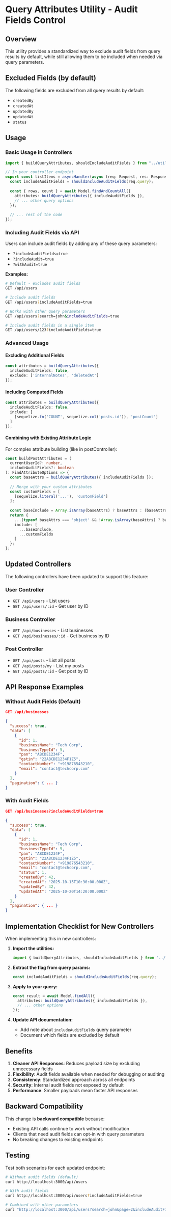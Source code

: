 # Query Attributes Utility - Audit Fields Control

## Overview

This utility provides a standardized way to exclude audit fields from query results by default, while still allowing them to be included when needed via query parameters.

## Excluded Fields (by default)

The following fields are excluded from all query results by default:
- `createdBy`
- `createdAt`
- `updatedBy`
- `updatedAt`
- `status`

## Usage

### Basic Usage in Controllers

```typescript
import { buildQueryAttributes, shouldIncludeAuditFields } from "../utils/queryAttributes";

// In your controller endpoint
export const listItems = asyncHandler(async (req: Request, res: Response) => {
  const includeAuditFields = shouldIncludeAuditFields(req.query);
  
  const { rows, count } = await Model.findAndCountAll({
    attributes: buildQueryAttributes({ includeAuditFields }),
    // ... other query options
  });
  
  // ... rest of the code
});
```

### Including Audit Fields via API

Users can include audit fields by adding any of these query parameters:
- `?includeAuditFields=true`
- `?includeAudit=true`
- `?withAudit=true`

**Examples:**
```bash
# Default - excludes audit fields
GET /api/users

# Include audit fields
GET /api/users?includeAuditFields=true

# Works with other query parameters
GET /api/users?search=john&includeAuditFields=true

# Include audit fields in a single item
GET /api/users/123?includeAuditFields=true
```

### Advanced Usage

#### Excluding Additional Fields

```typescript
const attributes = buildQueryAttributes({
  includeAuditFields: false,
  exclude: ['internalNotes', 'deletedAt']
});
```

#### Including Computed Fields

```typescript
const attributes = buildQueryAttributes({
  includeAuditFields: false,
  include: [
    [sequelize.fn('COUNT', sequelize.col('posts.id')), 'postCount']
  ]
});
```

#### Combining with Existing Attribute Logic

For complex attribute building (like in postController):

```typescript
const buildPostAttributes = (
  currentUserId?: number,
  includeAuditFields?: boolean
): FindAttributeOptions => {
  const baseAttrs = buildQueryAttributes({ includeAuditFields });
  
  // Merge with your custom attributes
  const customFields = [
    [sequelize.literal('...'), 'customField']
  ];
  
  const baseInclude = Array.isArray(baseAttrs) ? baseAttrs : (baseAttrs as any)?.include || [];
  return {
    ...(typeof baseAttrs === 'object' && !Array.isArray(baseAttrs) ? baseAttrs : {}),
    include: [
      ...baseInclude,
      ...customFields
    ]
  };
};
```

## Updated Controllers

The following controllers have been updated to support this feature:

### User Controller
- `GET /api/users` - List users
- `GET /api/users/:id` - Get user by ID

### Business Controller
- `GET /api/businesses` - List businesses
- `GET /api/businesses/:id` - Get business by ID

### Post Controller
- `GET /api/posts` - List all posts
- `GET /api/posts/my` - List my posts
- `GET /api/posts/:id` - Get post by ID

## API Response Examples

### Without Audit Fields (Default)

```json
GET /api/businesses

{
  "success": true,
  "data": [
    {
      "id": 1,
      "businessName": "Tech Corp",
      "businessTypeId": 5,
      "pan": "ABCDE1234F",
      "gstin": "22ABCDE1234F1Z5",
      "contactNumber": "+919876543210",
      "email": "contact@techcorp.com"
    }
  ],
  "pagination": { ... }
}
```

### With Audit Fields

```json
GET /api/businesses?includeAuditFields=true

{
  "success": true,
  "data": [
    {
      "id": 1,
      "businessName": "Tech Corp",
      "businessTypeId": 5,
      "pan": "ABCDE1234F",
      "gstin": "22ABCDE1234F1Z5",
      "contactNumber": "+919876543210",
      "email": "contact@techcorp.com",
      "status": 1,
      "createdBy": 42,
      "createdAt": "2025-10-15T10:30:00.000Z",
      "updatedBy": 42,
      "updatedAt": "2025-10-20T14:20:00.000Z"
    }
  ],
  "pagination": { ... }
}
```

## Implementation Checklist for New Controllers

When implementing this in new controllers:

1. **Import the utilities:**
   ```typescript
   import { buildQueryAttributes, shouldIncludeAuditFields } from "../utils/queryAttributes";
   ```

2. **Extract the flag from query params:**
   ```typescript
   const includeAuditFields = shouldIncludeAuditFields(req.query);
   ```

3. **Apply to your query:**
   ```typescript
   const result = await Model.findAll({
     attributes: buildQueryAttributes({ includeAuditFields }),
     // ... other options
   });
   ```

4. **Update API documentation:**
   - Add note about `includeAuditFields` query parameter
   - Document which fields are excluded by default

## Benefits

1. **Cleaner API Responses**: Reduces payload size by excluding unnecessary fields
2. **Flexibility**: Audit fields available when needed for debugging or auditing
3. **Consistency**: Standardized approach across all endpoints
4. **Security**: Internal audit fields not exposed by default
5. **Performance**: Smaller payloads mean faster API responses

## Backward Compatibility

This change is **backward compatible** because:
- Existing API calls continue to work without modification
- Clients that need audit fields can opt-in with query parameters
- No breaking changes to existing endpoints

## Testing

Test both scenarios for each updated endpoint:

```bash
# Without audit fields (default)
curl http://localhost:3000/api/users

# With audit fields
curl http://localhost:3000/api/users?includeAuditFields=true

# Combined with other parameters
curl "http://localhost:3000/api/users?search=john&page=2&includeAuditFields=true"
```
